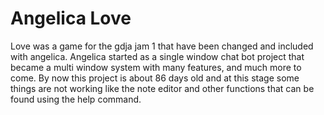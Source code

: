 # Angelica Love
Love was a game for the gdja jam 1 that have been changed and included with angelica.
Angelica started as a single window chat bot project that became a multi window system with many features, and much more to come.
By now this project is about 86 days old and at this stage some things are not working like the note editor and other functions that can be found using the help command.
